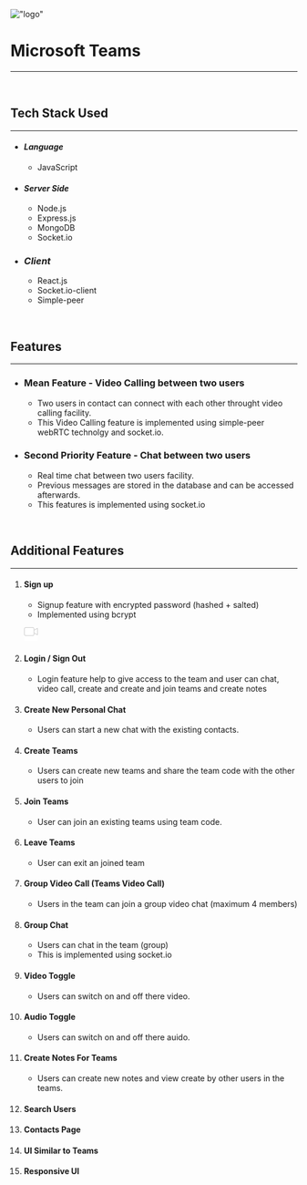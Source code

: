 !["logo"](https://teams-microsoft-ms.herokuapp.com/static/media/Microsoft%20Logo.564db913.svg)

# **Microsoft Teams**

---

<br>

## **Tech Stack Used**

---

- #### _Language_
  - JavaScript

* #### _Server Side_

  - Node.js
  - Express.js
  - MongoDB
  - Socket.io

* ### _Client_
  - React.js
  - Socket.io-client
  - Simple-peer

<br>

## **Features**

---

- ### **Mean Feature - Video Calling between two users**

  - Two users in contact can connect with each other throught video calling facility.
  - This Video Calling feature is implemented using simple-peer webRTC technolgy and socket.io.

- ### **Second Priority Feature - Chat between two users**
  - Real time chat between two users facility.
  - Previous messages are stored in the database and can be accessed afterwards.
  - This features is implemented using socket.io

<br>

## **Additional Features**

---

1. #### **Sign up**
    * Signup feature with encrypted password (hashed + salted)
    * Implemented using bcrypt

    !["signup"](https://raw.githubusercontent.com/EkjotKaur/Microsoft.Teams/main/client/src/assets/images/Chat/video-camera.png)

2. #### **Login / Sign Out**
    * Login feature help to give access to the team and user can chat, video call, create and create and join teams and create notes 
3. #### **Create New Personal Chat**
    * Users can start a new chat with the existing contacts.
4. #### **Create Teams**
    * Users can create new teams and share the team code with the other users to join
5. #### **Join Teams**
    * User can join an existing teams using team code.
6. #### **Leave Teams**
    * User can exit an joined team
7. #### **Group Video Call (Teams Video Call)**
    * Users in the team can join a group video chat (maximum 4 members)
8. #### **Group Chat**
    * Users can chat in the team (group)
    * This is implemented using socket.io
9. #### **Video Toggle**
    * Users can switch on and off there video.
10. #### **Audio Toggle**
    * Users can switch on and off there auido.
11. #### **Create Notes For Teams**
    * Users can create new notes and view create by other users in the teams.
13. #### **Search Users**
14. #### **Contacts Page**
15. #### **UI Similar to Teams**
15. #### **Responsive UI**

<!-- > Blockquote

## Heading 2

_Hello_

**Hello**

[login](https://teams-microsoft-ms.herokuapp.com/login, "Login Page") -->
